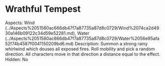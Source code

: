 # Wrathful Tempest

Aspects: Wind (../Aspects%2051560ac666db47f7a87735a87d8c0729/Wind%2074ca2d4930a146b09122c34d59e52281.md), Water (../Aspects%2051560ac666db47f7a87735a87d8c0729/Water%2056e95afa52f74b4587f0041150209bd6.md)
Description: Summon a strong rainy whirlwind which douses all exposed fires. Roll mobility and pick a random direction. All characters move in that direction a distance equal to the effect.
Hidden: No
